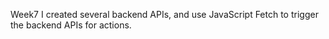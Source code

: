 Week7
I created several backend APIs, and use JavaScript Fetch to trigger the backend APIs for actions.

